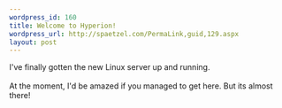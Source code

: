 ```yaml
--- 
wordpress_id: 160
title: Welcome to Hyperion!
wordpress_url: http://spaetzel.com/PermaLink,guid,129.aspx
layout: post
---
```

I've finally gotten the new Linux server up and running.<br />
        <br />
        At the moment, I'd be amazed if you managed to get here. But its almost there!<img width="0" height="0" src="http://spaetzel.com/aggbug.ashx?id=129" />
